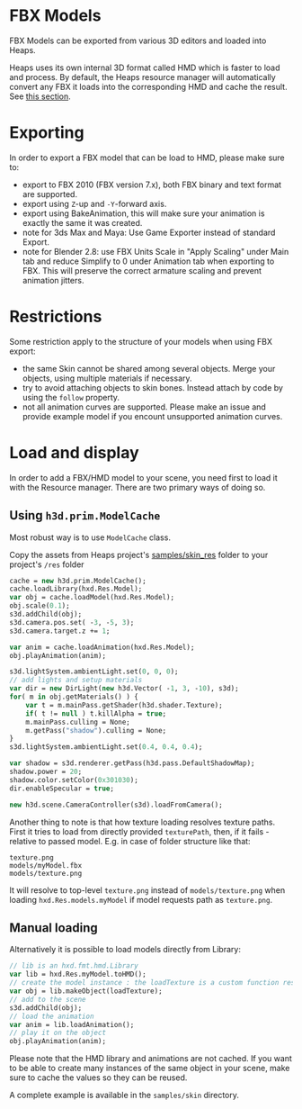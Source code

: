# FBX Models

FBX Models can be exported from various 3D editors and loaded into Heaps.

Heaps uses its own internal 3D format called HMD which is faster to load and process. By default, the Heaps resource manager will automatically convert any FBX it loads into the corresponding HMD and cache the result. See [this section](https://github.com/ncannasse/heaps/wiki/Resource-Management).

# Exporting

In order to export a FBX model that can be load to HMD, please make sure to:

 * export to FBX 2010 (FBX version 7.x), both FBX binary and text format are supported.
 * export using `Z`-up and `-Y`-forward axis.
 * export using BakeAnimation, this will make sure your animation is exactly the same it was created.
 * note for 3ds Max and Maya: Use Game Exporter instead of standard Export.
 * note for Blender 2.8: use FBX Units Scale in "Apply Scaling" under Main tab and reduce Simplify to 0 under Animation tab when exporting to FBX. This will preserve the correct armature scaling and prevent animation jitters.

# Restrictions

Some restriction apply to the structure of your models when using FBX export:

 * the same Skin cannot be shared among several objects. Merge your objects, using multiple materials if necessary.
 * try to avoid attaching objects to skin bones. Instead attach by code by using the `follow` property.
 * not all animation curves are supported. Please make an issue and provide example model if you encount unsupported animation curves.

# Load and display

In order to add a FBX/HMD model to your scene, you need first to load it with the Resource manager. There are two primary ways of doing so.

## Using `h3d.prim.ModelCache`

Most robust way is to use `ModelCache` class.

Copy the assets from Heaps project's [samples/skin_res](https://github.com/HeapsIO/heaps/tree/master/samples/skin_res) folder to your project's `/res` folder

```haxe
cache = new h3d.prim.ModelCache();
cache.loadLibrary(hxd.Res.Model);
var obj = cache.loadModel(hxd.Res.Model);
obj.scale(0.1);
s3d.addChild(obj);
s3d.camera.pos.set( -3, -5, 3);
s3d.camera.target.z += 1;

var anim = cache.loadAnimation(hxd.Res.Model);
obj.playAnimation(anim);

s3d.lightSystem.ambientLight.set(0, 0, 0);
// add lights and setup materials
var dir = new DirLight(new h3d.Vector( -1, 3, -10), s3d);
for( m in obj.getMaterials() ) {
	var t = m.mainPass.getShader(h3d.shader.Texture);
	if( t != null ) t.killAlpha = true;
	m.mainPass.culling = None;
	m.getPass("shadow").culling = None;
}
s3d.lightSystem.ambientLight.set(0.4, 0.4, 0.4);

var shadow = s3d.renderer.getPass(h3d.pass.DefaultShadowMap);
shadow.power = 20;
shadow.color.setColor(0x301030);
dir.enableSpecular = true;

new h3d.scene.CameraController(s3d).loadFromCamera();
```

Another thing to note is that how texture loading resolves texture paths. First it tries to load from directly provided `texturePath`, then, if it fails - relative to passed model. E.g. in case of folder structure like that:

```
texture.png
models/myModel.fbx
models/texture.png
```

It will resolve to top-level `texture.png` instead of `models/texture.png` when loading `hxd.Res.models.myModel` if model requests path as `texture.png`.


## Manual loading

Alternatively it is possible to load models directly from Library:

```haxe
// lib is an hxd.fmt.hmd.Library
var lib = hxd.Res.myModel.toHMD();
// create the model instance : the loadTexture is a custom function responsible for loading the model texture
var obj = lib.makeObject(loadTexture);
// add to the scene
s3d.addChild(obj);
// load the animation
var anim = lib.loadAnimation();
// play it on the object
obj.playAnimation(anim);
```

Please note that the HMD library and animations are not cached. If you want to be able to create many instances of the same object in your scene, make sure to cache the values so they can be reused.

A complete example is available in the `samples/skin` directory.
